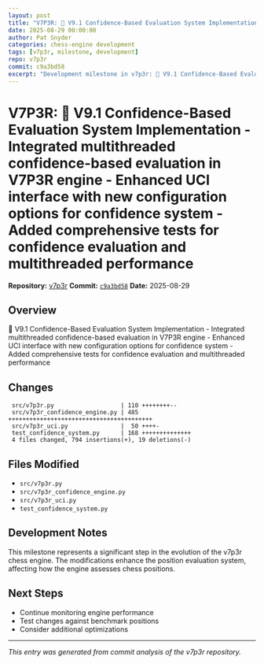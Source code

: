 ```yaml
---
layout: post
title: "V7P3R: 🎉 V9.1 Confidence-Based Evaluation System Implementation - Integrated multithreaded confidence-based evaluation in V7P3R engine - Enhanced UCI interface with new configuration options for confidence system - Added comprehensive tests for confidence evaluation and multithreaded performance"
date: 2025-08-29 00:00:00 
author: Pat Snyder
categories: chess-engine development
tags: [v7p3r, milestone, development]
repo: v7p3r
commit: c9a3bd58
excerpt: "Development milestone in v7p3r: 🎉 V9.1 Confidence-Based Evaluation System Implementation - Integrated multithreaded confidence-based evaluation in V7P3R engine - Enhanced UCI interface with new configuration options for confidence system - Added comprehensive tests for confidence evaluation and multithreaded performance"
---
```


# V7P3R: 🎉 V9.1 Confidence-Based Evaluation System Implementation - Integrated multithreaded confidence-based evaluation in V7P3R engine - Enhanced UCI interface with new configuration options for confidence system - Added comprehensive tests for confidence evaluation and multithreaded performance

**Repository:** [v7p3r](https://github.com/pssnyder/v7p3r)
**Commit:** [`c9a3bd58`](https://github.com/pssnyder/v7p3r/commit/c9a3bd58e9bd9b299fb4a0fcde50b1230bdc022b)
**Date:** 2025-08-29

## Overview

🎉 V9.1 Confidence-Based Evaluation System Implementation - Integrated multithreaded confidence-based evaluation in V7P3R engine - Enhanced UCI interface with new configuration options for confidence system - Added comprehensive tests for confidence evaluation and multithreaded performance

## Changes

```
 src/v7p3r.py                   | 110 ++++++++--
 src/v7p3r_confidence_engine.py | 485 +++++++++++++++++++++++++++++++++++++++++
 src/v7p3r_uci.py               |  50 ++++-
 test_confidence_system.py      | 168 ++++++++++++++
 4 files changed, 794 insertions(+), 19 deletions(-)
```

## Files Modified

- `src/v7p3r.py`
- `src/v7p3r_confidence_engine.py`
- `src/v7p3r_uci.py`
- `test_confidence_system.py`

## Development Notes

This milestone represents a significant step in the evolution of the v7p3r chess engine. The modifications enhance the position evaluation system, affecting how the engine assesses chess positions.

## Next Steps

- Continue monitoring engine performance
- Test changes against benchmark positions
- Consider additional optimizations

---

*This entry was generated from commit analysis of the v7p3r repository.*
